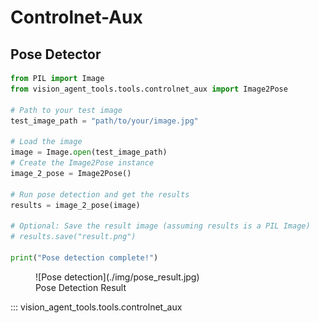 # Controlnet-Aux

## Pose Detector

```python
from PIL import Image
from vision_agent_tools.tools.controlnet_aux import Image2Pose

# Path to your test image
test_image_path = "path/to/your/image.jpg"

# Load the image
image = Image.open(test_image_path)
# Create the Image2Pose instance
image_2_pose = Image2Pose()

# Run pose detection and get the results
results = image_2_pose(image)

# Optional: Save the result image (assuming results is a PIL Image)
# results.save("result.png")

print("Pose detection complete!")

```

<figure markdown="span">
  ![Pose detection](./img/pose_result.jpg)
  <figcaption>Pose Detection Result</figcaption>
</figure>


::: vision_agent_tools.tools.controlnet_aux